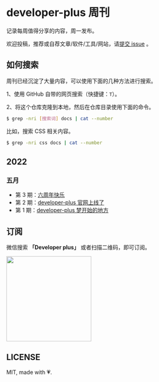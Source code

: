 # developer-plus 周刊

记录每周值得分享的内容，周一发布。

欢迎投稿，推荐或自荐文章/软件/工具/网站，请[提交 issue](https://github.com/developer-plus/weekly/issues/new/choose) 。

## 如何搜索

周刊已经沉淀了大量内容，可以使用下面的几种方法进行搜索。

1、使用 GitHub 自带的网页搜索（快捷键：`T`）。

2、将这个仓库克隆到本地，然后在仓库目录使用下面的命令。

``` bash
$ grep -nri [搜索词] docs | cat --number
```

比如，搜索 CSS 相关内容。

``` bash
$ grep -nri css docs | cat --number
```

## 2022

### 五月

- 第 3 期：[六周年快乐](./docs/issue-3.md)
- 第 2 期：[developer-plus 官网上线了](./docs/issue-2.md)
- 第 1 期：[developer-plus 梦开始的地方](./docs/issue-1.md)


## 订阅

微信搜索 **「Developer plus」** 或者扫描二维码，即可订阅。

<img src='https://hongbusi.oss-cn-hangzhou.aliyuncs.com/qrcode.jpg' width='222' />

## LICENSE

MIT, made with 💗.
